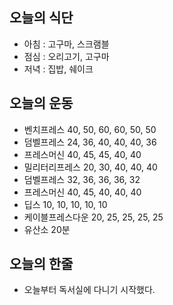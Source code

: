 ## 오늘의 식단
* 아침 : 고구마, 스크램블
* 점심 : 오리고기, 고구마
* 저녁 : 집밥, 쉐이크

## 오늘의 운동
* 벤치프레스 40, 50, 60, 60, 50, 50
* 덤벨프레스 24, 36, 40, 40, 40, 36
* 프레스머신 40, 45, 45, 40, 40
* 밀리터리프레스 20, 30, 40, 40, 40
* 덤벨프레스 32, 36, 36, 36, 32
* 프레스머신 40, 45, 40, 40, 40
* 딥스 10, 10, 10, 10, 10
* 케이블프레스다운 20, 25, 25, 25, 25
* 유산소 20분

## 오늘의 한줄
* 오늘부터 독서실에 다니기 시작했다. 

